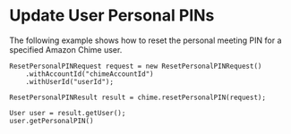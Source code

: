 # Update User Personal PINs<a name="update-pins"></a>

The following example shows how to reset the personal meeting PIN for a specified Amazon Chime user\.

```
ResetPersonalPINRequest request = new ResetPersonalPINRequest()
    .withAccountId("chimeAccountId")
    .withUserId("userId");

ResetPersonalPINResult result = chime.resetPersonalPIN(request);

User user = result.getUser();
user.getPersonalPIN()
```